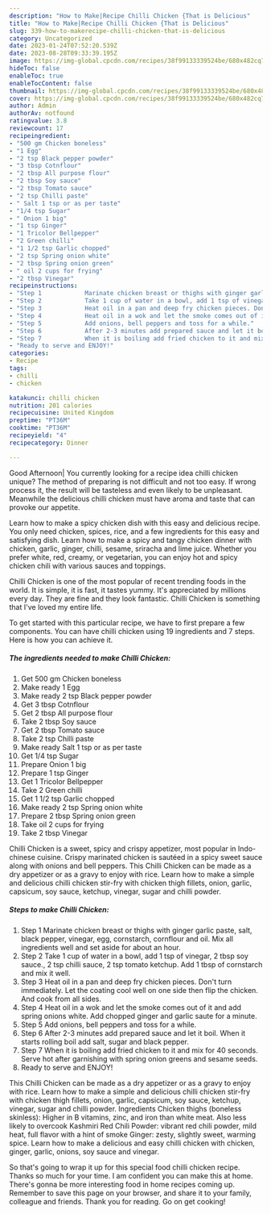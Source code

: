```yaml
---
description: "How to Make|Recipe Chilli Chicken {That is Delicious"
title: "How to Make|Recipe Chilli Chicken {That is Delicious"
slug: 339-how-to-makerecipe-chilli-chicken-that-is-delicious
category: Uncategorized
date: 2023-01-24T07:52:20.539Z
date: 2023-08-28T09:33:39.195Z
image: https://img-global.cpcdn.com/recipes/38f99133339524be/680x482cq70/chilli-chicken-recipe-main-photo.jpg
hideToc: false
enableToc: true
enableTocContent: false
thumbnail: https://img-global.cpcdn.com/recipes/38f99133339524be/680x482cq70/chilli-chicken-recipe-main-photo.jpg
cover: https://img-global.cpcdn.com/recipes/38f99133339524be/680x482cq70/chilli-chicken-recipe-main-photo.jpg
author: Admin
authorAv: notfound
ratingvalue: 3.8
reviewcount: 17
recipeingredient:
- "500 gm Chicken boneless"
- "1 Egg"
- "2 tsp Black pepper powder"
- "3 tbsp Cotnflour"
- "2 tbsp All purpose flour"
- "2 tbsp Soy sauce"
- "2 tbsp Tomato sauce"
- "2 tsp Chilli paste"
- " Salt 1 tsp or as per taste"
- "1/4 tsp Sugar"
- " Onion 1 big"
- "1 tsp Ginger"
- "1 Tricolor Bellpepper"
- "2 Green chilli"
- "1 1/2 tsp Garlic chopped"
- "2 tsp Spring onion white"
- "2 tbsp Spring onion green"
- " oil 2 cups for frying"
- "2 tbsp Vinegar"
recipeinstructions:
- "Step 1            Marinate chicken breast or thighs with ginger garlic paste, salt, black pepper, vinegar, egg, cornstarch, cornflour and oil. Mix all ingredients well and set aside for about an hour."
- "Step 2            Take 1 cup of water in a bowl, add 1 tsp of vinegar, 2 tbsp soy sauce., 2 tsp chilli sauce, 2 tsp tomato ketchup. Add 1 tbsp of cornstarch and mix it well."
- "Step 3            Heat oil in a pan and deep fry chicken pieces. Don&#39;t turn immediately. Let the coating cool well on one side then flip the chicken. And cook from all sides."
- "Step 4            Heat oil in a wok and let the smoke comes out of it and add spring onions white. Add chopped ginger and garlic saute for a minute."
- "Step 5            Add onions, bell peppers and toss for a while."
- "Step 6            After 2-3 minutes add prepared sauce and let it boil.  When it starts rolling boil add salt, sugar and black pepper."
- "Step 7            When it is boiling add fried chicken to it and mix for 40 seconds.  Serve hot after garnishing with spring onion greens and sesame seeds."
- "Ready to serve and ENJOY!"
categories:
- Recipe
tags:
- chilli
- chicken

katakunci: chilli chicken 
nutrition: 201 calories
recipecuisine: United Kingdom
preptime: "PT36M"
cooktime: "PT36M"
recipeyield: "4"
recipecategory: Dinner

---
```



Good Afternoon| You currently looking for a recipe idea chilli chicken unique? The method of preparing is not difficult and not too easy. If wrong process it, the result will be tasteless and even likely to be unpleasant. Meanwhile the delicious chilli chicken must have aroma and taste that can provoke our appetite.





Learn how to make a spicy chicken dish with this easy and delicious recipe. You only need chicken, spices, rice, and a few ingredients for this easy and satisfying dish. Learn how to make a spicy and tangy chicken dinner with chicken, garlic, ginger, chilli, sesame, sriracha and lime juice. Whether you prefer white, red, creamy, or vegetarian, you can enjoy hot and spicy chicken chili with various sauces and toppings.

Chilli Chicken is one of the most popular of recent trending foods in the world. It is simple, it is fast, it tastes yummy. It's appreciated by millions every day. They are fine and they look fantastic. Chilli Chicken is something that I've loved my entire life.


To get started with this particular recipe, we have to first prepare a few components. You can have chilli chicken using 19 ingredients and 7 steps. Here is how you can achieve it.

<!--inarticleads1-->

##### The ingredients needed to make Chilli Chicken:

1. Get 500 gm Chicken boneless
1. Make ready 1 Egg
1. Make ready 2 tsp Black pepper powder
1. Get 3 tbsp Cotnflour
1. Get 2 tbsp All purpose flour
1. Take 2 tbsp Soy sauce
1. Get 2 tbsp Tomato sauce
1. Take 2 tsp Chilli paste
1. Make ready  Salt 1 tsp or as per taste
1. Get 1/4 tsp Sugar
1. Prepare  Onion 1 big
1. Prepare 1 tsp Ginger
1. Get 1 Tricolor Bellpepper
1. Take 2 Green chilli
1. Get 1 1/2 tsp Garlic chopped
1. Make ready 2 tsp Spring onion white
1. Prepare 2 tbsp Spring onion green
1. Take  oil 2 cups for frying
1. Take 2 tbsp Vinegar


Chilli Chicken is a sweet, spicy and crispy appetizer, most popular in Indo-chinese cuisine. Crispy marinated chicken is sautéed in a spicy sweet sauce along with onions and bell peppers. This Chilli Chicken can be made as a dry appetizer or as a gravy to enjoy with rice. Learn how to make a simple and delicious chilli chicken stir-fry with chicken thigh fillets, onion, garlic, capsicum, soy sauce, ketchup, vinegar, sugar and chilli powder. 

<!--inarticleads2-->

##### Steps to make Chilli Chicken:

1. Step 1            Marinate chicken breast or thighs with ginger garlic paste, salt, black pepper, vinegar, egg, cornstarch, cornflour and oil. Mix all ingredients well and set aside for about an hour.
1. Step 2            Take 1 cup of water in a bowl, add 1 tsp of vinegar, 2 tbsp soy sauce., 2 tsp chilli sauce, 2 tsp tomato ketchup. Add 1 tbsp of cornstarch and mix it well.
1. Step 3            Heat oil in a pan and deep fry chicken pieces. Don&#39;t turn immediately. Let the coating cool well on one side then flip the chicken. And cook from all sides.
1. Step 4            Heat oil in a wok and let the smoke comes out of it and add spring onions white. Add chopped ginger and garlic saute for a minute.
1. Step 5            Add onions, bell peppers and toss for a while.
1. Step 6            After 2-3 minutes add prepared sauce and let it boil.  When it starts rolling boil add salt, sugar and black pepper.
1. Step 7            When it is boiling add fried chicken to it and mix for 40 seconds.  Serve hot after garnishing with spring onion greens and sesame seeds.
1. Ready to serve and ENJOY!

This Chilli Chicken can be made as a dry appetizer or as a gravy to enjoy with rice. Learn how to make a simple and delicious chilli chicken stir-fry with chicken thigh fillets, onion, garlic, capsicum, soy sauce, ketchup, vinegar, sugar and chilli powder. Ingredients Chicken thighs (boneless skinless): Higher in B vitamins, zinc, and iron than white meat. Also less likely to overcook Kashmiri Red Chili Powder: vibrant red chili powder, mild heat, full flavor with a hint of smoke Ginger: zesty, slightly sweet, warming spice. Learn how to make a delicious and easy chilli chicken with chicken, ginger, garlic, onions, soy sauce and vinegar. 

So that's going to wrap it up for this special food chilli chicken recipe. Thanks so much for your time. I am confident you can make this at home. There's gonna be more interesting food in home recipes coming up. Remember to save this page on your browser, and share it to your family, colleague and friends. Thank you for reading. Go on get cooking!
